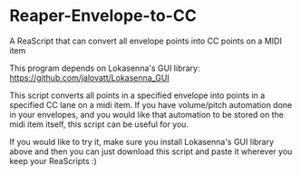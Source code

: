 # Reaper-Envelope-to-CC
A ReaScript that can convert all envelope points into CC points on a MIDI item

This program depends on Lokasenna's GUI library: https://github.com/jalovatt/Lokasenna_GUI

This script converts all points in a specified envelope into points in a specified CC lane on a midi item. If you have volume/pitch automation done in your envelopes, and you would like that automation to be stored on the midi item itself, this script can be useful for you.

If you would like to try it, make sure you install Lokasenna's GUI library above and then you can just download this script and paste it wherever you keep your ReaScripts :)
